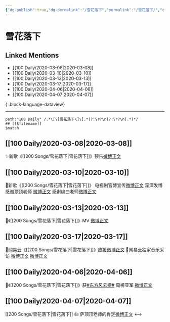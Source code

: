 ```yaml
---
{"dg-publish":true,"dg-permalink":"/雪花落下","permalink":"/雪花落下/","created":"2023-04-03T13:10:18.000+08:00","updated":"2023-04-10T16:00:01.000+08:00"}
---
```


# 雪花落下

## Linked Mentions
- [[100 Daily/2020-03-08\|2020-03-08]]
- [[100 Daily/2020-03-10\|2020-03-10]]
- [[100 Daily/2020-03-13\|2020-03-13]]
- [[100 Daily/2020-03-17\|2020-03-17]]
- [[100 Daily/2020-04-06\|2020-04-06]]
- [[100 Daily/2020-04-07\|2020-04-07]]

{ .block-language-dataview}

---

```expander
path:"100 Daily" /.*\[\[雪花落下\]\].*(?:\r?\n(?!\r?\n).*)*/
## [[$filename]]
$match
```
## [[100 Daily/2020-03-08\|2020-03-08]]
✨新歌《[[200 Songs/雪花落下\|雪花落下]]》预告[微博正文](https://m.weibo.cn/6466290670/4480175226119249)
## [[100 Daily/2020-03-10\|2020-03-10]]
🌟新歌《[[200 Songs/雪花落下\|雪花落下]]》
电视剧官博宣传[微博正文](https://m.weibo.cn/6466290670/4480879215034820)
深深发博感谢顶顶老师 [微博正文](https://m.weibo.cn/6466290670/4481043589367153)
感谢编曲老师[微博正文](https://m.weibo.cn/6466290670/4480744363777127)
## [[100 Daily/2020-03-13\|2020-03-13]]
🌠《[[200 Songs/雪花落下\|雪花落下]]》MV [微博正文](https://m.weibo.cn/6466290670/4481957994384395)

## [[100 Daily/2020-03-17\|2020-03-17]]
🎵网易云《[[200 Songs/雪花落下\|雪花落下]]》应援[微博正文](https://m.weibo.cn/6466290670/4483394358002842)
🎵网易云独家音乐采访
[微博正文](https://m.weibo.cn/6466290670/4483510310190360)
[微博正文](https://m.weibo.cn/6466290670/4483501611129471)
## [[100 Daily/2020-04-06\|2020-04-06]]
🥈《[[200 Songs/雪花落下\|雪花落下]]》获[#东方风云榜#](https://s.weibo.com/weibo?q=%23%E4%B8%9C%E6%96%B9%E9%A3%8E%E4%BA%91%E6%A6%9C%23) 周榜亚军
[微博正文](https://m.weibo.cn/6466290670/4490763965029449)
## [[100 Daily/2020-04-07\|2020-04-07]]
[[200 Songs/雪花落下\|雪花落下]]
👍 萨顶顶老师的肯定[微博正文](https://m.weibo.cn/6466290670/4491046316437248)
<-->